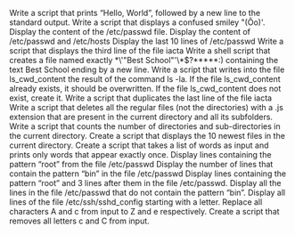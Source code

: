 Write a script that prints “Hello, World”, followed by a new line to the standard output.
Write a script that displays a confused smiley "(Ôo)'.
Display the content of the /etc/passwd file.
Display the content of /etc/passwd and /etc/hosts
Display the last 10 lines of /etc/passwd
Write a script that displays the third line of the file iacta
Write a shell script that creates a file named exactly \*\\'"Best School"\'\\*$\?\*\*\*\*\*:) containing the text Best School ending by a new line.
Write a script that writes into the file ls_cwd_content the result of the command ls -la. If the file ls_cwd_content already exists, it should be overwritten. If the file ls_cwd_content does not exist, create it.
Write a script that duplicates the last line of the file iacta
Write a script that deletes all the regular files (not the directories) with a .js extension that are present in the current directory and all its subfolders.
Write a script that counts the number of directories and sub-directories in the current directory.
Create a script that displays the 10 newest files in the current directory.
Create a script that takes a list of words as input and prints only words that appear exactly once.
Display lines containing the pattern “root” from the file /etc/passwd
Display the number of lines that contain the pattern “bin” in the file /etc/passwd
Display lines containing the pattern “root” and 3 lines after them in the file /etc/passwd.
Display all the lines in the file /etc/passwd that do not contain the pattern “bin”.
Display all lines of the file /etc/ssh/sshd_config starting with a letter.
Replace all characters A and c from input to Z and e respectively.
Create a script that removes all letters c and C from input.